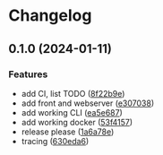 # Changelog

## 0.1.0 (2024-01-11)


### Features

* add CI, list TODO ([8f22b9e](https://github.com/Net-Mist/tell-me-the-odds/commit/8f22b9eb1bdb9ed0b707d97ebfb5bdf250c4c0ca))
* add front and webserver ([e307038](https://github.com/Net-Mist/tell-me-the-odds/commit/e3070387e5e1d059437c74632bf235580d9dd52a))
* add working CLI ([ea5e687](https://github.com/Net-Mist/tell-me-the-odds/commit/ea5e687a27aaece8c3d02e9f9fbba4600eefc56a))
* add working docker ([53f4157](https://github.com/Net-Mist/tell-me-the-odds/commit/53f415714222358b9799a45fc634d8718ac34e79))
* release please ([1a6a78e](https://github.com/Net-Mist/tell-me-the-odds/commit/1a6a78ed2b98bbd252d77f27aebb74ca22f221de))
* tracing ([630eda6](https://github.com/Net-Mist/tell-me-the-odds/commit/630eda6f94262579b379767e47c04b8b624fbb9e))
